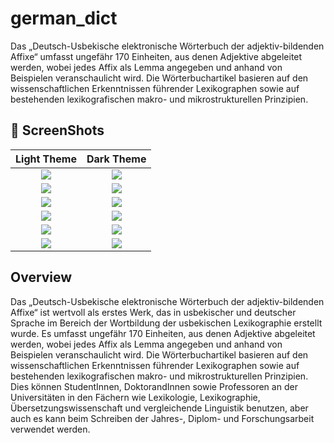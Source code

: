 # german_dict
 Das „Deutsch-Usbekische elektronische Wörterbuch der adjektiv-bildenden Affixe“ umfasst ungefähr 170 Einheiten, aus denen Adjektive abgeleitet werden, wobei jedes Affix als Lemma angegeben und anhand von Beispielen veranschaulicht wird. Die Wörterbuchartikel basieren auf den wissenschaftlichen Erkenntnissen führender Lexikographen sowie auf bestehenden lexikografischen makro- und mikrostrukturellen Prinzipien.
## 📸 ScreenShots

|             Light Theme              |              Dark Theme              |
| :----------------------------------: | :----------------------------------: |
| ![](https://raw.githubusercontent.com/handzup/german_dict/master/screenshots/1.png) | ![](https://raw.githubusercontent.com/handzup/german_dict/master/screenshots/1-b.png) |
| ![](https://raw.githubusercontent.com/handzup/german_dict/master/screenshots/2.png) | ![](https://raw.githubusercontent.com/handzup/german_dict/master/screenshots/2-b.png) |
| ![](https://raw.githubusercontent.com/handzup/german_dict/master/screenshots/3.png) | ![](https://raw.githubusercontent.com/handzup/german_dict/master/screenshots/3-b.png) |
| ![](https://raw.githubusercontent.com/handzup/german_dict/master/screenshots/4.png) | ![](https://raw.githubusercontent.com/handzup/german_dict/master/screenshots/4-b.png) |
| ![](https://raw.githubusercontent.com/handzup/german_dict/master/screenshots/5.png) | ![](https://raw.githubusercontent.com/handzup/german_dict/master/screenshots/5-b.png) |
| ![](https://raw.githubusercontent.com/handzup/german_dict/master/screenshots/6.png) | ![](https://raw.githubusercontent.com/handzup/german_dict/master/screenshots/6-b.png) |


## Overview

Das „Deutsch-Usbekische elektronische Wörterbuch der adjektiv-bildenden Affixe“ ist wertvoll als erstes Werk, das in usbekischer und deutscher Sprache im Bereich der Wortbildung der usbekischen Lexikographie erstellt wurde. Es umfasst ungefähr 170 Einheiten, aus denen Adjektive abgeleitet werden, wobei jedes Affix als Lemma angegeben und anhand von Beispielen veranschaulicht wird. Die Wörterbuchartikel basieren auf den wissenschaftlichen Erkenntnissen führender Lexikographen sowie auf bestehenden lexikografischen makro- und mikrostrukturellen Prinzipien. Dies können StudentInnen, DoktorandInnen sowie Professoren an der Universitäten in den Fächern wie Lexikologie, Lexikographie, Übersetzungswissenschaft und vergleichende Linguistik benutzen, aber auch es kann beim Schreiben der Jahres-, Diplom- und Forschungsarbeit verwendet werden.
 

 
